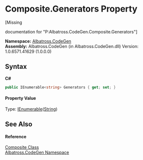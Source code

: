 # Composite.Generators Property 
 

\[Missing <summary> documentation for "P:Albatross.CodeGen.Composite.Generators"\]

**Namespace:**&nbsp;<a href="N_Albatross_CodeGen.md">Albatross.CodeGen</a><br />**Assembly:**&nbsp;Albatross.CodeGen (in Albatross.CodeGen.dll) Version: 1.0.6571.41629 (1.0.0.0)

## Syntax

**C#**<br />
``` C#
public IEnumerable<string> Generators { get; set; }
```


#### Property Value
Type: <a href="http://msdn2.microsoft.com/en-us/library/9eekhta0" target="_blank">IEnumerable</a>(<a href="http://msdn2.microsoft.com/en-us/library/s1wwdcbf" target="_blank">String</a>)

## See Also


#### Reference
<a href="T_Albatross_CodeGen_Composite.md">Composite Class</a><br /><a href="N_Albatross_CodeGen.md">Albatross.CodeGen Namespace</a><br />